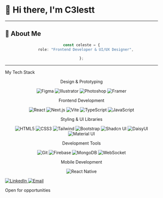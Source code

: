 # 🎨 Hi there, I'm C3lestt


---

## 🚀 About Me

<div align="center">

```typescript
const celeste = {
    role: "Frontend Developer & UI/UX Designer",
 
};

```

</div>

---

My Tech Stack
<div align="center">
Design & Prototyping
<p> <img src="https://img.shields.io/badge/Figma-F24E1E?style=for-the-badge&logo=figma&logoColor=white" alt="Figma" /> <img src="https://img.shields.io/badge/Adobe%20Illustrator-FF9A00?style=for-the-badge&logo=adobe%20illustrator&logoColor=white" alt="Illustrator" /> <img src="https://img.shields.io/badge/Adobe%20Photoshop-31A8FF?style=for-the-badge&logo=Adobe%20Photoshop&logoColor=white" alt="Photoshop" /> <img src="https://img.shields.io/badge/Framer-black?style=for-the-badge&logo=framer&logoColor=blue" alt="Framer" /> </p>
Frontend Development
<p> <img src="https://img.shields.io/badge/React-20232A?style=for-the-badge&logo=react&logoColor=61DAFB" alt="React" /> <img src="https://img.shields.io/badge/Next.js-000000?style=for-the-badge&logo=nextdotjs&logoColor=white" alt="Next.js" /> <img src="https://img.shields.io/badge/Vite-646CFF?style=for-the-badge&logo=vite&logoColor=white" alt="Vite" /> <img src="https://img.shields.io/badge/TypeScript-007ACC?style=for-the-badge&logo=typescript&logoColor=white" alt="TypeScript" /> <img src="https://img.shields.io/badge/JavaScript-F7DF1E?style=for-the-badge&logo=javascript&logoColor=black" alt="JavaScript" /> </p>
Styling & UI Libraries
<p> <img src="https://img.shields.io/badge/HTML5-E34F26?style=for-the-badge&logo=html5&logoColor=white" alt="HTML5" /> <img src="https://img.shields.io/badge/CSS3-1572B6?style=for-the-badge&logo=css3&logoColor=white" alt="CSS3" /> <img src="https://img.shields.io/badge/Tailwind_CSS-38B2AC?style=for-the-badge&logo=tailwind-css&logoColor=white" alt="Tailwind" /> <img src="https://img.shields.io/badge/Bootstrap-7952B3?style=for-the-badge&logo=bootstrap&logoColor=white" alt="Bootstrap" /> <img src="https://img.shields.io/badge/Shadcn_UI-000000?style=for-the-badge&logo=shadcnui&logoColor=white" alt="Shadcn UI" /> <img src="https://img.shields.io/badge/DaisyUI-5A0EF8?style=for-the-badge&logo=daisyui&logoColor=white" alt="DaisyUI" /> <img src="https://img.shields.io/badge/Material%20UI-007FFF?style=for-the-badge&logo=mui&logoColor=white" alt="Material UI" /> </p>
Development Tools
<p> <img src="https://img.shields.io/badge/Git-F05032?style=for-the-badge&logo=git&logoColor=white" alt="Git" /> <img src="https://img.shields.io/badge/Firebase-FFCA28?style=for-the-badge&logo=firebase&logoColor=black" alt="Firebase" /> <img src="https://img.shields.io/badge/MongoDB-4EA94B?style=for-the-badge&logo=mongodb&logoColor=white" alt="MongoDB" /> <img src="https://img.shields.io/badge/WebSocket-010101?style=for-the-badge&logo=socket.io&logoColor=white" alt="WebSocket" /> </p>
Mobile Development
<p> <img src="https://img.shields.io/badge/React%20Native-20232A?style=for-the-badge&logo=react&logoColor=61DAFB" alt="React Native" /> </p> </div>
</div>  <p> <a href="https://www.linkedin.com/in/jerez-marianne-celest/" target="_blank"> <img src="https://img.shields.io/badge/LinkedIn-0077B5?style=for-the-badge&logo=linkedin&logoColor=white" alt="LinkedIn" /> </a> <a href="mariannecelest@gmail.com"> <img src="https://img.shields.io/badge/Email-D14836?style=for-the-badge&logo=gmail&logoColor=white" alt="Email" /> </a> </p>

Open for opportunities

</div>
